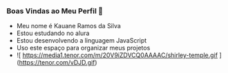 ### Boas Vindas ao Meu Perfil 💙
- Meu nome é Kauane Ramos da Silva
- Estou estudando no alura
- Estou desenvolvendo a linguagem JavaScript
- Uso este espaço para organizar meus projetos
- ![ https://media1.tenor.com/m/20V9iZDVCQ0AAAAC/shirley-temple.gif ] (https://tenor.com/vDJD.gif)
